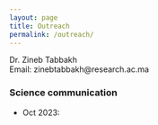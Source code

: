 ```yaml
---
layout: page
title: Outreach
permalink: /outreach/
---
```



<p class="message">
Dr. Zineb Tabbakh <br>
<! -- Research Engineer / Statistician -->
Email: zinebtabbakh@research.ac.ma <!-- "at" research "dot" emi "dot" ac "dot" ma -->
</p>

### Science communication
 * Oct 2023:

